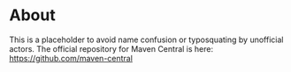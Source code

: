 # About

This is a placeholder to avoid name confusion or typosquating by unofficial actors. The official repository for Maven Central is here: https://github.com/maven-central
